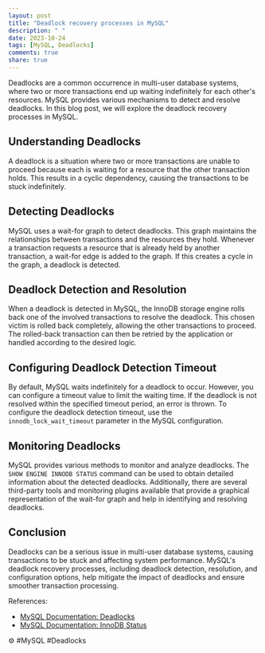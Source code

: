 ```yaml
---
layout: post
title: "Deadlock recovery processes in MySQL"
description: " "
date: 2023-10-24
tags: [MySQL, Deadlocks]
comments: true
share: true
---
```


Deadlocks are a common occurrence in multi-user database systems, where two or more transactions end up waiting indefinitely for each other's resources. MySQL provides various mechanisms to detect and resolve deadlocks. In this blog post, we will explore the deadlock recovery processes in MySQL.

## Understanding Deadlocks

A deadlock is a situation where two or more transactions are unable to proceed because each is waiting for a resource that the other transaction holds. This results in a cyclic dependency, causing the transactions to be stuck indefinitely.

## Detecting Deadlocks

MySQL uses a wait-for graph to detect deadlocks. This graph maintains the relationships between transactions and the resources they hold. Whenever a transaction requests a resource that is already held by another transaction, a wait-for edge is added to the graph. If this creates a cycle in the graph, a deadlock is detected.

## Deadlock Detection and Resolution

When a deadlock is detected in MySQL, the InnoDB storage engine rolls back one of the involved transactions to resolve the deadlock. This chosen victim is rolled back completely, allowing the other transactions to proceed. The rolled-back transaction can then be retried by the application or handled according to the desired logic.

## Configuring Deadlock Detection Timeout

By default, MySQL waits indefinitely for a deadlock to occur. However, you can configure a timeout value to limit the waiting time. If the deadlock is not resolved within the specified timeout period, an error is thrown. To configure the deadlock detection timeout, use the `innodb_lock_wait_timeout` parameter in the MySQL configuration.

## Monitoring Deadlocks

MySQL provides various methods to monitor and analyze deadlocks. The `SHOW ENGINE INNODB STATUS` command can be used to obtain detailed information about the detected deadlocks. Additionally, there are several third-party tools and monitoring plugins available that provide a graphical representation of the wait-for graph and help in identifying and resolving deadlocks.

## Conclusion

Deadlocks can be a serious issue in multi-user database systems, causing transactions to be stuck and affecting system performance. MySQL's deadlock recovery processes, including deadlock detection, resolution, and configuration options, help mitigate the impact of deadlocks and ensure smoother transaction processing.

References:
- [MySQL Documentation: Deadlocks](https://dev.mysql.com/doc/refman/8.0/en/innodb-deadlocks.html)
- [MySQL Documentation: InnoDB Status](https://dev.mysql.com/doc/refman/8.0/en/innodb-standard-monitor.html) 

⚙️ #MySQL #Deadlocks